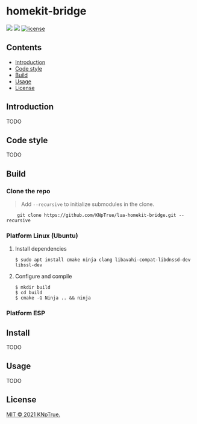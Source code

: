 # homekit-bridge

![](https://img.shields.io/badge/language-c|lua-orange.svg)
![](https://img.shields.io/badge/platform-linux|esp-lightgrey.svg)
[![license](https://img.shields.io/github/license/KNpTrue/lua-homekit-bridge)](LICENSE)

## Contents

- [Introduction](#introduction)
- [Code style](#Code-style)
- [Build](#Build)
- [Usage](#usage)
- [License](#license)

## Introduction

TODO

## Code style

TODO

## Build

### Clone the repo
> Add `--recursive` to initialize submodules in the clone.
```
    git clone https://github.com/KNpTrue/lua-homekit-bridge.git --recursive
```

### Platform Linux (Ubuntu)
1. Install dependencies
    ```
    $ sudo apt install cmake ninja clang libavahi-compat-libdnssd-dev libssl-dev
    ```
2. Configure and compile
    ```
    $ mkdir build
    $ cd build
    $ cmake -G Ninja .. && ninja
    ```

### Platform ESP

## Install

TODO

## Usage

TODO

## License

[MIT © 2021 KNpTrue.](LICENSE)
